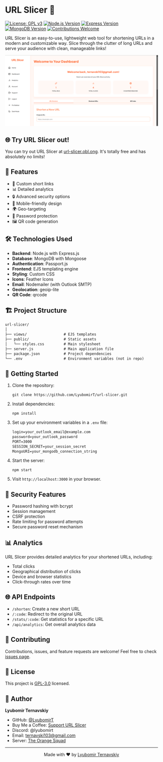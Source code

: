 # URL Slicer 🔪

[![License: GPL v3](https://img.shields.io/badge/License-GPLv3-blue.svg)](https://www.gnu.org/licenses/gpl-3.0)
[![Node.js Version](https://img.shields.io/badge/node-v14.x-green.svg)](https://nodejs.org)
[![Express Version](https://img.shields.io/badge/express-v4.18.2-blue.svg)](https://expressjs.com)
[![MongoDB Version](https://img.shields.io/badge/mongodb-v6.x-green.svg)](https://www.mongodb.com)
[![Contributions Welcome](https://img.shields.io/badge/contributions-welcome-brightgreen.svg?style=flat)](https://github.com/LyubomirT/url-slicer/issues)

URL Slicer is an easy-to-use, lightweight web tool for shortening URLs in a modern and customizable way. Slice through the clutter of long URLs and serve your audience with clean, manageable links!

![Demo](img/demo.png)

## 🌐 Try URL Slicer out!

You can try out URL Slicer at [url-slicer.obl.ong](https://urlslicer.obl.ong). It's totally free and has absolutely no limits!

## 🚀 Features

- 🔗 Custom short links
- 📊 Detailed analytics
- 🔒 Advanced security options
- 📱 Mobile-friendly design
- 🌍 Geo-targeting
- 🔐 Password protection
- 🖼️ QR code generation

## 🛠️ Technologies Used

- **Backend**: Node.js with Express.js
- **Database**: MongoDB with Mongoose
- **Authentication**: Passport.js
- **Frontend**: EJS templating engine
- **Styling**: Custom CSS
- **Icons**: Feather Icons
- **Email**: Nodemailer (with Outlook SMTP)
- **Geolocation**: geoip-lite
- **QR Code**: qrcode

## 🏗️ Project Structure

```
url-slicer/
│
├── views/                 # EJS templates
├── public/                # Static assets
│   └── styles.css         # Main stylesheet
├── server.js              # Main application file
├── package.json           # Project dependencies
└── .env                   # Environment variables (not in repo)
```

## 🚀 Getting Started

1. Clone the repository:
   ```
   git clone https://github.com/LyubomirT/url-slicer.git
   ```

2. Install dependencies:
   ```
   npm install
   ```

3. Set up your environment variables in a `.env` file:
   ```
   login=your_outlook_email@example.com
   password=your_outlook_password
   PORT=3000
   SESSION_SECRET=your_session_secret
   MongoURI=your_mongodb_connection_string
   ```

4. Start the server:
   ```
   npm start
   ```

5. Visit `http://localhost:3000` in your browser.

## 🔐 Security Features

- Password hashing with bcrypt
- Session management
- CSRF protection
- Rate limiting for password attempts
- Secure password reset mechanism

## 📊 Analytics

URL Slicer provides detailed analytics for your shortened URLs, including:

- Total clicks
- Geographical distribution of clicks
- Device and browser statistics
- Click-through rates over time

## 🌐 API Endpoints

- `/shorten`: Create a new short URL
- `/:code`: Redirect to the original URL
- `/stats/:code`: Get statistics for a specific URL
- `/api/analytics`: Get overall analytics data

## 🤝 Contributing

Contributions, issues, and feature requests are welcome! Feel free to check [issues page](https://github.com/LyubomirT/url-slicer/issues).

## 📜 License

This project is [GPL-3.0](https://www.gnu.org/licenses/gpl-3.0.en.html) licensed.

## 👤 Author

**Lyubomir Ternavskiy**

- GitHub: [@LyubomirT](https://github.com/LyubomirT)
- Buy Me a Coffee: [Support URL Slicer](https://www.buymeacoffee.com/lyubomirt)
- Discord: @lyubomirt
- Email: [ternavski103@gmail.com](mailto:ternavski103@gmail.com)
- Server: [The Orange Squad](https://discord.gg/the-orange-squad)

---

<p align="center">
  Made with ❤️ by <a href="https://github.com/LyubomirT">Lyubomir Ternavskiy</a>
</p>
